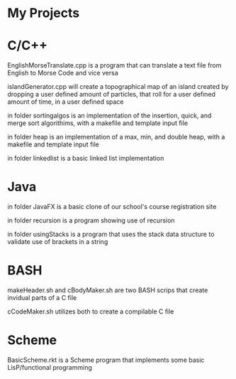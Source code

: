 # My Projects
# C/C++
  EnglishMorseTranslate.cpp is a program that can translate a text file from English to Morse Code and vice versa
  
  islandGenerator.cpp will create a topographical map of an island created by dropping a user defined amount of particles, that roll for a user defined amount of time, in a user defined space
  
  in folder sortingalgos is an implementation of the insertion, quick, and merge sort algorithims, with a makefile and template input file
  
  in folder heap is an implementation of a max, min, and double heap, with a makefile and template input file
  
  in folder linkedlist is a basic linked list implementation
  
# Java
  in folder JavaFX is a basic clone of our school's course registration site
  
  in folder recursion is a program showing use of recursion
  
  in folder usingStacks is a program that uses the stack data structure to validate use of brackets in a string

# BASH
  makeHeader.sh and cBodyMaker.sh are two BASH scrips that create invidual parts of a C file
  
  cCodeMaker.sh utilizes both to create a compilable C file
 
# Scheme
  BasicScheme.rkt is a Scheme program that implements some basic LisP/functional programming
  
